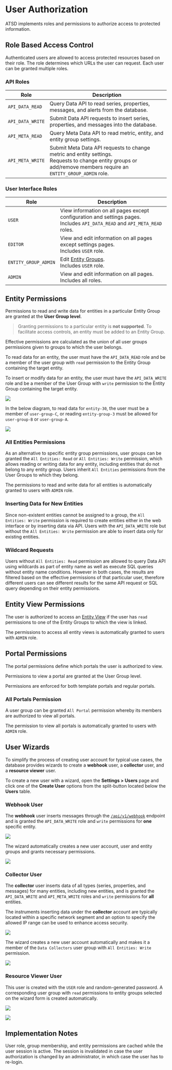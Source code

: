 # User Authorization

ATSD implements roles and permissions to authorize access to protected information.

## Role Based Access Control

Authenticated users are allowed to access protected resources based on their role. The role determines which URLs the user can request. Each user can be granted multiple roles.

### API Roles

| Role | Description |
| --- | --- |
|`API_DATA_READ` | Query Data API to read series, properties, messages, and alerts from the database.|
|`API_DATA_WRITE` | Submit Data API requests to insert series, properties, and messages into the database.|
|`API_META_READ` | Query Meta Data API to read metric, entity, and entity group settings.|
|`API_META_WRITE` | Submit Meta Data API requests to change metric and entity settings. <br>Requests to change entity groups or add/remove members require an `ENTITY_GROUP_ADMIN` role.|

### User Interface Roles

| Role | Description |
| --- | --- |
| `USER` | View information on all pages except configuration and settings pages. <br>Includes `API_DATA_READ` and `API_META_READ` roles. |
| `EDITOR` | View and edit information on all pages except settings pages. <br>Includes `USER` role. |
| `ENTITY_GROUP_ADMIN` | Edit [Entity Groups](../configuration/entity_groups.md). <br>Includes `USER` role. |
| `ADMIN` | View and edit information on all pages. <br>Includes all roles. |

## Entity Permissions

Permissions to read and write data for entities in a particular Entity Group are granted at the **User Group level**.

> Granting permissions to a particular entity is **not supported**. To facilitate access controls, an entity must be added to an Entity Group.

Effective permissions are calculated as the union of all user groups permissions given to groups to which the user belongs.

To read data for an entity, the user must have the `API_DATA_READ` role and be a member of the user group with `read` permission to the Entity Group containing the target entity.

To insert or modify data for an entity, the user must have the `API_DATA_WRITE` role and be a member of the User Group with `write` permission to the Entity Group containing the target entity.

![](./images/entity_group_permission.png)

In the below diagram, to read data for `entity-30`, the user must be a member of `user-group-C`, or reading `entity-group-3` must be allowed for `user-group-B` or `user-group-A`.

![](./images/atsd_role_hierarchy-2.png)

### All Entities Permissions

As an alternative to specific entity group permissions, user groups can be granted the `All Entities: Read` or `All Entities: Write` permission, which allows reading or writing data for any entity, including entities that do not belong to any entity group. Users inherit `All Entities` permissions from the User Groups to which they belong.

The permissions to read and write data for all entities is automatically granted to users with `ADMIN` role.

### Inserting Data for New Entities

Since non-existent entities cannot be assigned to a group, the `All Entities: Write` permission is required to create
entities either in the web interface or by inserting data via API. Users with the `API_DATA_WRITE` role but without the
`All Entities: Write` permission are able to insert data only for existing entities.

### Wildcard Requests

Users without `All Entities: Read` permission are allowed to query Data API using wildcards as part of entity name as well as execute SQL queries without entity name conditions. However in both cases, the results are filtered based on the effective permissions of that particular user, therefore different users can see different results for the same API request or SQL query depending on their entity permissions.

## Entity View Permissions

The user is authorized to access an [Entity View](../configuration/entity_views.md) if the user has `read` permissions to one of the Entity Groups to which the view is linked.

The permissions to access all entity views is automatically granted to users with `ADMIN` role.

## Portal Permissions

The portal permissions define which portals the user is authorized to view.

Permissions to view a portal are granted at the User Group level.

Permissions are enforced for both template portals and regular portals.

### All Portals Permission

A user group can be granted `All Portal` permission whereby its members are authorized to view all portals.

The permission to view all portals is automatically granted to users with `ADMIN` role.

## User Wizards

To simplify the process of creating user account for typical use cases, the database provides wizards to create a **webhook** user, a **collector** user, and a **resource viewer** user.

To create a new user with a wizard, open the **Settings > Users** page and click one of the **Create User** options from the split-button located below the **Users** table.

### Webhook User

The **webhook** user inserts messages through the [`/api/v1/webhook`](../api/data/messages/webhook.md) endpoint and is granted the `API_DATA_WRITE` role and `write` permissions for **one** specific entity.

![](./images/wizard-example.png)

The wizard automatically creates a new user account, user and entity groups and grants necessary permissions.

![](./images/webhook-permissions.png)

### Collector User

The **collector** user inserts data of all types (series, properties, and messages) for many entities, including new entities, and is granted the `API_DATA_WRITE` and `API_META_WRITE` roles and `write` permissions for **all** entities.

The instruments inserting data under the **collector** account are typically located within a specific network segment and an option to specify the allowed IP range can be used to enhance access security.

![](./images/collector-wizard-example.png)

The wizard creates a new user account automatically and makes it a member of the `Data Collectors` user group with `All Entities: Write` permission.

![](./images/collector-user-permissions.png)

### Resource Viewer User

This user is created with the `USER` role and random-generated password. A corresponding user group with `read` permissions to entity groups selected on the wizard form is created automatically.

![](./images/resource-viewer-wizard.png)

![](./images/wizard-resource-viewer-result.png)

## Implementation Notes

User role, group membership, and entity permissions are cached while the user session is active. The session is invalidated in case the user authorization is changed by an administrator, in which case the user has to re-login.
